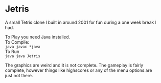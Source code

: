 Jetris
======

A small Tetris clone I built in around 2001 for fun during a one week break I had.

To Play you need Java installed.<br/>
To Compile:<br/>
```java javac *java```<br/>
To Run<br/>
```java java Jetris```

The graphics are weird and it is not complete. The gameplay is fairly complete, however things like highscores or any of the menu options are just not there. 
